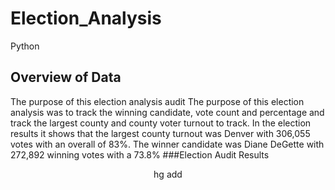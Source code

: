 # Election_Analysis
Python
## Overview of Data
The purpose of this election analysis audit The purpose of this election analysis was to track the winning candidate, vote count and percentage and track the largest county and county voter turnout to track. In the election results it shows that the largest county turnout was Denver with 306,055 votes with an overall of 83%. The winner candidate was Diane DeGette  with 272,892 winning votes with a 73.8%
###Election Audit Results
<center>
 
hg add <results>
   
   
  
